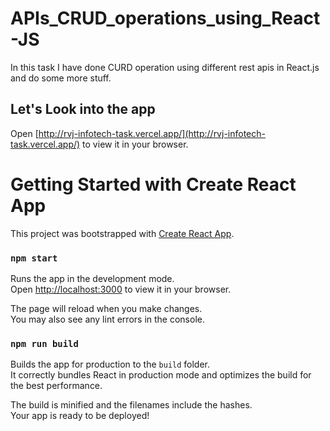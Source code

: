 # APIs_CRUD_operations_using_React-JS
In this task I have done CURD operation using different rest apis in React.js  and do some more stuff.

## Let's Look into the app
Open [http://rvj-infotech-task.vercel.app/](http://rvj-infotech-task.vercel.app/) to view it in your browser.

# Getting Started with Create React App

This project was bootstrapped with [Create React App]().

### `npm start`

Runs the app in the development mode.\
Open [http://localhost:3000](http://localhost:3000) to view it in your browser.

The page will reload when you make changes.\
You may also see any lint errors in the console.

### `npm run build`

Builds the app for production to the `build` folder.\
It correctly bundles React in production mode and optimizes the build for the best performance.

The build is minified and the filenames include the hashes.\
Your app is ready to be deployed!
